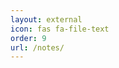 ```yaml
---
layout: external
icon: fas fa-file-text
order: 9
url: /notes/
---
```


<!-- NOTE: this redirects to file _notes/index.md -->